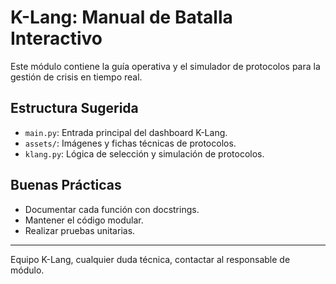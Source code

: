 # K-Lang: Manual de Batalla Interactivo

Este módulo contiene la guía operativa y el simulador de protocolos para la gestión de crisis en tiempo real.

## Estructura Sugerida
- `main.py`: Entrada principal del dashboard K-Lang.
- `assets/`: Imágenes y fichas técnicas de protocolos.
- `klang.py`: Lógica de selección y simulación de protocolos.

## Buenas Prácticas
- Documentar cada función con docstrings.
- Mantener el código modular.
- Realizar pruebas unitarias.

---

Equipo K-Lang, cualquier duda técnica, contactar al responsable de módulo.
